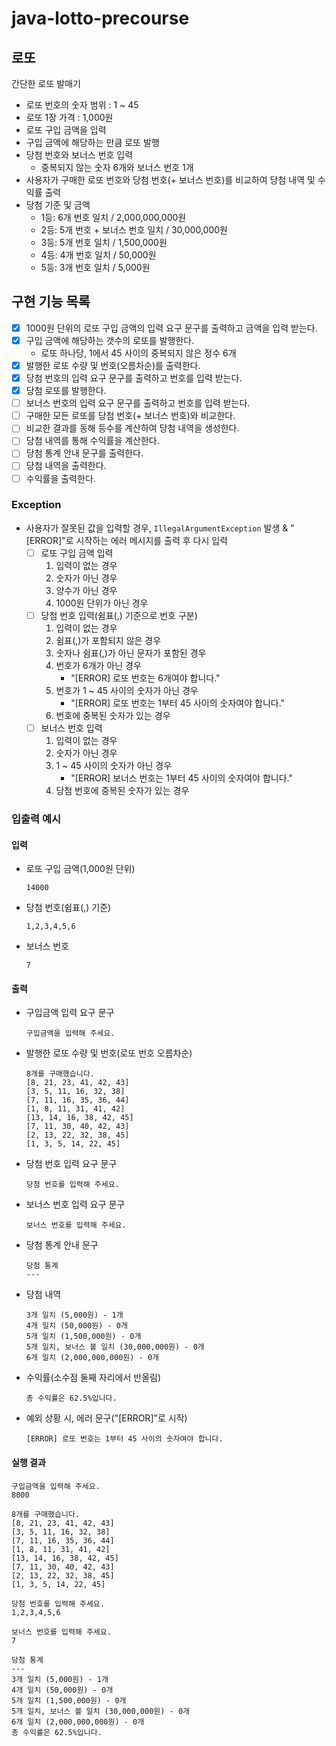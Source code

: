 # java-lotto-precourse

## 로또

간단한 로또 발매기

- 로또 번호의 숫자 범위 : 1 ~ 45
- 로또 1장 가격 : 1,000원
- 로또 구입 금액을 입력
- 구입 금액에 해당하는 만큼 로또 발행
- 당첨 번호와 보너스 번호 입력
    - 중복되지 않는 숫자 6개와 보너스 번호 1개
- 사용자가 구매한 로또 번호와 당첨 번호(+ 보너스 번호)를 비교하여 당첨 내역 및 수익률 출력
- 당첨 기준 및 금액
    - 1등: 6개 번호 일치 / 2,000,000,000원
    - 2등: 5개 번호 + 보너스 번호 일치 / 30,000,000원
    - 3등: 5개 번호 일치 / 1,500,000원
    - 4등: 4개 번호 일치 / 50,000원
    - 5등: 3개 번호 일치 / 5,000원

## 구현 기능 목록

- [x] 1000원 단위의 로또 구입 금액의 입력 요구 문구를 출력하고 금액을 입력 받는다.
- [x] 구입 금액에 해당하는 갯수의 로또를 발행한다.
    - 로또 하나당, 1에서 45 사이의 중복되지 않은 정수 6개
- [x] 발행한 로또 수량 및 번호(오름차순)를 출력한다.
- [x] 당첨 번호의 입력 요구 문구를 출력하고 번호를 입력 받는다.
- [x] 당첨 로또를 발행한다.
- [ ] 보너스 번호의 입력 요구 문구를 출력하고 번호를 입력 받는다.
- [ ] 구매한 모든 로또를 당첨 번호(+ 보너스 번호)와 비교한다.
- [ ] 비교한 결과를 동해 등수를 계산하여 당첨 내역을 생성한다.
- [ ] 당첨 내역를 통해 수익률을 계산한다.
- [ ] 당첨 통계 안내 문구를 출력한다.
- [ ] 당첨 내역을 출력한다.
- [ ] 수익률을 출력한다.

### Exception

- 사용자가 잘못된 값을 입력할 경우, `IllegalArgumentException` 발생 & "[ERROR]"로 시작하는 에러 메시지를 출력 후 다시 입력
    - [ ] 로또 구입 금액 입력
        1. 입력이 없는 경우
        2. 숫자가 아닌 경우
        3. 양수가 아닌 경우
        4. 1000원 단위가 아닌 경우
    - [ ] 당첨 번호 입력(쉼표(,) 기준으로 번호 구분)
        1. 입력이 없는 경우
        2. 쉼표(,)가 포함되지 않은 경우
        3. 숫자나 쉼표(,)가 아닌 문자가 포함된 경우
        4. 번호가 6개가 아닌 경우
            - "[ERROR] 로또 번호는 6개여야 합니다."
        5. 번호가 1 ~ 45 사이의 숫자가 아닌 경우
            - "[ERROR] 로또 번호는 1부터 45 사이의 숫자여야 합니다."
        6. 번호에 중복된 숫자가 있는 경우
    - [ ] 보너스 번호 입력
        1. 입력이 없는 경우
        2. 숫자가 아닌 경우
        3. 1 ~ 45 사이의 숫자가 아닌 경우
            - "[ERROR] 보너스 번호는 1부터 45 사이의 숫자여야 합니다."
        4. 당첨 번호에 중복된 숫자가 있는 경우

### 입출력 예시

#### 입력

- 로또 구입 금액(1,000원 단위)
    ```
    14000
    ```

- 당첨 번호(쉼표(,) 기준)
    ```
    1,2,3,4,5,6
    ```

- 보너스 번호
    ```
    7
    ```

#### 출력

- 구입금액 입력 요구 문구
    ```
    구입금액을 입력해 주세요.
    ```

- 발행한 로또 수량 및 번호(로또 번호 오름차순)
    ```
    8개를 구매했습니다.
    [8, 21, 23, 41, 42, 43]
    [3, 5, 11, 16, 32, 38]
    [7, 11, 16, 35, 36, 44]
    [1, 8, 11, 31, 41, 42]
    [13, 14, 16, 38, 42, 45]
    [7, 11, 30, 40, 42, 43]
    [2, 13, 22, 32, 38, 45]
    [1, 3, 5, 14, 22, 45]
    ```

- 당첨 번호 입력 요구 문구
    ```
    당첨 번호를 입력해 주세요.
    ```  

- 보너스 번호 입력 요구 문구
    ```
    보너스 번호를 입력해 주세요.
    ```  

- 당첨 통계 안내 문구
    ```
    당첨 통계
    ---
    ```  

- 당첨 내역
    ```
    3개 일치 (5,000원) - 1개
    4개 일치 (50,000원) - 0개
    5개 일치 (1,500,000원) - 0개
    5개 일치, 보너스 볼 일치 (30,000,000원) - 0개
    6개 일치 (2,000,000,000원) - 0개
    ```

- 수익률(소수점 둘째 자리에서 반올림)
    ```
    총 수익률은 62.5%입니다.
    ```

- 예외 상황 시, 에러 문구("[ERROR]"로 시작)
    ```
    [ERROR] 로또 번호는 1부터 45 사이의 숫자여야 합니다.
    ```

#### 실행 결과

```
구입금액을 입력해 주세요.
8000

8개를 구매했습니다.
[8, 21, 23, 41, 42, 43] 
[3, 5, 11, 16, 32, 38] 
[7, 11, 16, 35, 36, 44] 
[1, 8, 11, 31, 41, 42] 
[13, 14, 16, 38, 42, 45] 
[7, 11, 30, 40, 42, 43] 
[2, 13, 22, 32, 38, 45] 
[1, 3, 5, 14, 22, 45]

당첨 번호를 입력해 주세요.
1,2,3,4,5,6

보너스 번호를 입력해 주세요.
7

당첨 통계
---
3개 일치 (5,000원) - 1개
4개 일치 (50,000원) - 0개
5개 일치 (1,500,000원) - 0개
5개 일치, 보너스 볼 일치 (30,000,000원) - 0개
6개 일치 (2,000,000,000원) - 0개
총 수익률은 62.5%입니다.
```

